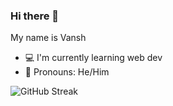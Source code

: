 ### Hi there 👋

My name is Vansh
- 💻 I'm currently learning web dev
- 🙂 Pronouns: He/Him

![GitHub Streak](https://streak-stats.demolab.com?user=Van-sh&theme=catppuccin-mocha&hide_border=true&date_format=j%20M%5B%20Y%5D)
